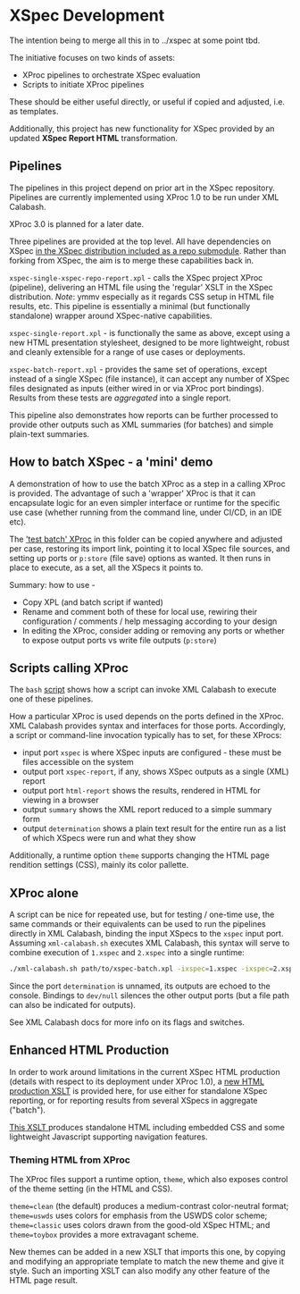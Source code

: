 # XSpec Development

The intention being to merge all this in to ../xspec at some point tbd.

The initiative focuses on two kinds of assets:

- XProc pipelines to orchestrate XSpec evaluation
- Scripts to initiate XProc pipelines

These should be either useful directly, or useful if copied and adjusted, i.e. as templates.

Additionally, this project has new functionality for XSpec provided by an updated **XSpec Report HTML** transformation.

## Pipelines

The pipelines in this project depend on prior art in the XSpec repository. Pipelines are currently implemented using XProc 1.0 to be run under XML Calabash.

XProc 3.0 is planned for a later date.

Three pipelines are provided at the top level. All have dependencies on XSpec [in the XSpec distribution included as a repo submodule](../xspec/src/harnesses/). Rather than forking from XSpec, the aim is to merge these capabilities back in.

`xspec-single-xspec-repo-report.xpl` - calls the XSpec project XProc (pipeline), delivering an HTML file using the 'regular' XSLT in the XSpec distribution. *Note*: ymmv especially as it regards CSS setup in HTML file results, etc. This pipeline is essentially a minimal (but functionally standalone) wrapper around XSpec-native capabilities.

`xspec-single-report.xpl` - is functionally the same as above, except using a new HTML presentation stylesheet, designed to be more lightweight, robust and cleanly extensible for a range of use cases or deployments.

`xspec-batch-report.xpl` - provides the same set of operations, except instead of a single XSpec (file instance), it can accept any number of XSpec files designated as inputs (either wired in or via XProc port bindings). Results from these tests are *aggregated* into a single report.

This pipeline also demonstrates how reports can be further processed to provide other outputs such as XML summaries (for batches) and simple plain-text summaries.

## How to batch XSpec - a 'mini' demo

A demonstration of how to use the batch XProc as a step in a calling XProc is provided. The advantage of such a 'wrapper' XProc is that it can encapsulate logic for an even simpler interface or runtime for the specific use case (whether running from the command line, under CI/CD, in an IDE etc).

The ['test batch' XProc](testing/xspec-test-batch.xpl) in this folder can be copied anywhere and adjusted per case, restoring its import link, pointing it to local XSpec file sources, and setting up ports or `p:store` (file save) options as wanted. It then runs in place to execute, as a set, all the XSpecs it points to.

Summary: how to use -

- Copy XPL (and batch script if wanted)
- Rename and comment both of these for local use, rewiring their configuration / comments / help messaging according to your design
- In editing the XProc, consider adding or removing any ports or whether to expose output ports vs write file outputs (`p:store`)

## Scripts calling XProc

The `bash` [script](mvn-xproc-xspec-html.sh) shows how a script can invoke XML Calabash to execute one of these pipelines.

How a particular XProc is used depends on the ports defined in the XProc. XML Calabash provides syntax and interfaces for those ports. Accordingly, a script or command-line invocation typically has to set, for these XProcs:

- input port `xspec` is where XSpec inputs are configured - these must be files accessible on the system
- output port `xspec-report`, if any, shows XSpec outputs as a single (XML) report
- output port `html-report` shows the results, rendered in HTML for viewing in a browser
- output `summary` shows the XML report reduced to a simple summary form
- output `determination` shows a plain text result for the entire run as a list of which XSpecs were run and what they show

Additionally, a runtime option `theme` supports changing the HTML page rendition settings (CSS), mainly its color pallette.

## XProc alone

A script can be nice for repeated use, but for testing / one-time use, the same commands or their equivalents can be used to run the pipelines directly in XML Calabash, binding the input XSpecs to the `xspec` input port. Assuming `xml-calabash.sh` executes XML Calabash, this syntax will serve to combine execution of `1.xspec` and `2.xspec` into a single runtime:

```bash
./xml-calabash.sh path/to/xspec-batch.xpl -ixspec=1.xspec -ixspec=2.xspec -oxspec-report=/dev/null -ohtml-report=/dev/null -osummary=/dev/null
```

Since the port `determination` is unnamed, its outputs are echoed to the console. Bindings to `dev/null` silences the other output ports (but a file path can also be indicated for outputs). 

See XML Calabash docs for more info on its flags and switches.

## Enhanced HTML Production

In order to work around limitations in the current XSpec HTML production (details with respect to its deployment under XProc 1.0), a [new HTML production XSLT](xspec-mx-html-report.xsl) is provided here, for use either for standalone XSpec reporting, or for reporting results from several XSpecs in aggregate ("batch").

[This XSLT ](xspec-mx-html-report.xsl) produces standalone HTML including embedded CSS and some lightweight Javascript supporting navigation features.


### Theming HTML from XProc

The XProc files support a runtime option, `theme`, which also exposes control of the theme setting (in the HTML and CSS).

`theme=clean` (the default) produces a medium-contrast color-neutral format; `theme=uswds` uses colors for emphasis from the USWDS color scheme; `theme=classic` uses colors drawn from the good-old XSpec HTML; and `theme=toybox` provides a more extravagant scheme.

New themes can be added in a new XSLT that imports this one, by copying and modifying an appropriate template to match the new theme and give it style. Such an importing XSLT can also modify any other feature of the HTML page result.
